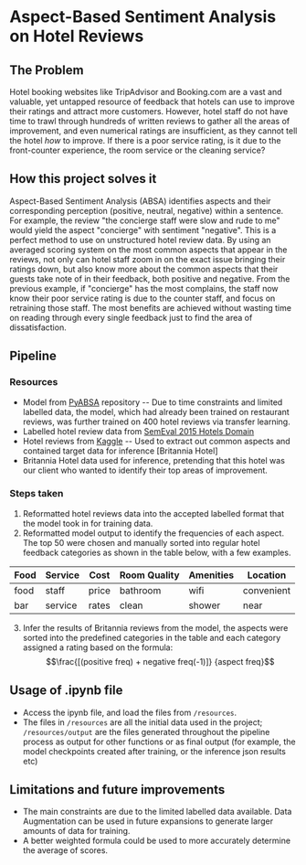 # Aspect-Based Sentiment Analysis on Hotel Reviews

## The Problem
Hotel booking websites like TripAdvisor and Booking.com are a vast and valuable, yet untapped resource of feedback that hotels can use to improve their ratings and attract more customers. However, hotel staff do not have time to trawl through hundreds of written reviews to gather all the areas of improvement, and even numerical ratings are insufficient, as they cannot tell the hotel _how_ to improve. If there is a poor service rating, is it due to the front-counter experience, the room service or the cleaning service?

## How this project solves it
Aspect-Based Sentiment Analysis (ABSA) identifies aspects and their corresponding perception (positive, neutral, negative) within a sentence. For example, the review "the concierge staff were slow and rude to me" would yield the aspect "concierge" with sentiment "negative". This is a perfect method to use on unstructured hotel review data. By using an averaged scoring system on the most common aspects that appear in the reviews, not only can hotel staff zoom in on the exact issue bringing their ratings down, but also know more about the common aspects that their guests take note of in their feedback, both positive and negative. From the previous example, if "concierge" has the most complains, the staff now know their poor service rating is due to the counter staff, and focus on retraining those staff. The most benefits are achieved without wasting time on reading through every single feedback just to find the area of dissatisfaction.

## Pipeline
### Resources
- Model from [PyABSA](https://github.com/yangheng95/PyABSA) repository -- Due to time constraints and limited labelled data, the model, which had already been trained on restaurant reviews, was further trained on 400 hotel reviews via transfer learning. 
- Labelled hotel review data from [SemEval 2015 Hotels Domain](http://metashare.ilsp.gr:8080/repository/browse/semeval-2015-absa-hotels-domain-test-data-gold-annotations/153796fc9ca211e4bf03842b2b6a04d73c1f9fdd8aff4c83884694f3ebf4e3b6/)
- Hotel reviews from [Kaggle](https://www.kaggle.com/datasets/jiashenliu/515k-hotel-reviews-data-in-europe?resource=download) -- Used to extract out common aspects and contained target data for inference [Britannia Hotel]
- Britannia Hotel data used for inference, pretending that this hotel was our client who wanted to identify their top areas of improvement.
### Steps taken
1. Reformatted hotel reviews data into the accepted labelled format that the model took in for training data.
2. Reformatted model output to identify the frequencies of each aspect. The top 50 were chosen and manually sorted into regular hotel feedback categories as shown in the table below, with a few examples.

| Food          |   Service     |     Cost      |  Room Quality |  Amenities    |   Location    |
| ------------- | ------------- | ------------- | ------------- | ------------- | ------------- |
| food          | staff         |   price       |  bathroom     |     wifi      | convenient    |
| bar           | service       |   rates       |   clean       |    shower     |    near       |


3. Infer the results of Britannia reviews from the model, the aspects were sorted into the predefined categories in the table and each category assigned a rating based on the formula: $$\frac{[(positive freq) + negative freq(-1)]} {aspect freq}$$

## Usage of .ipynb file
- Access the ipynb file, and load the files from `/resources`. 
- The files in `/resources` are all the initial data used in the project; `/resources/output` are the files generated throughout the pipeline process as output for other functions or as final output (for example, the model checkpoints created after training, or the inference json results etc) 

## Limitations and future improvements
-  The main constraints are due to the limited labelled data available. Data Augmentation can be used in future expansions to generate larger amounts of data for training.
- A better weighted formula could be used to more accurately determine the average of scores.